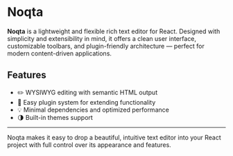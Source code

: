 # Noqta

**Noqta** is a lightweight and flexible rich text editor for React. Designed with simplicity and extensibility in mind, it offers a clean user interface, customizable toolbars, and plugin-friendly architecture — perfect for modern content-driven applications.

## Features

- ✏️ WYSIWYG editing with semantic HTML output
- 🔌 Easy plugin system for extending functionality
- 💡 Minimal dependencies and optimized performance
- 🌗 Built-in themes support

---

Noqta makes it easy to drop a beautiful, intuitive text editor into your React project with full control over its appearance and features.
